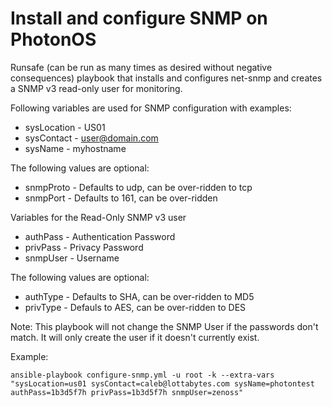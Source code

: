 # Install and configure SNMP on PhotonOS

Runsafe (can be run as many times as desired without negative consequences) playbook that installs and configures net-snmp and creates a SNMP v3 read-only user for monitoring.

Following variables are used for SNMP configuration with examples:
* sysLocation - US01
* sysContact - user@domain.com
* sysName - myhostname

The following values are optional:
* snmpProto - Defaults to udp, can be over-ridden to tcp
* snmpPort - Defaults to 161, can be over-ridden

Variables for the Read-Only SNMP v3 user
* authPass - Authentication Password
* privPass - Privacy Password
* snmpUser - Username

The following values are optional:
* authType - Defaults to SHA, can be over-ridden to MD5
* privType - Defauls to AES, can be over-ridden to DES 

Note: This playbook will not change the SNMP User if the passwords don't match. It will only create the user if it doesn't currently exist.

Example:
```
ansible-playbook configure-snmp.yml -u root -k --extra-vars "sysLocation=us01 sysContact=caleb@lottabytes.com sysName=photontest authPass=1b3d5f7h privPass=1b3d5f7h snmpUser=zenoss"
```
